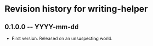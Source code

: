# Revision history for writing-helper

## 0.1.0.0 -- YYYY-mm-dd

- First version. Released on an unsuspecting world.
